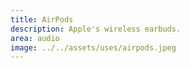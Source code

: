 ```yaml
---
title: AirPods
description: Apple's wireless earbuds.
area: audio
image: ../../assets/uses/airpods.jpeg
---
```

